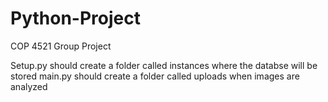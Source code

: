 # Python-Project
COP 4521 Group Project

Setup.py should create a folder called instances where the databse will be stored
main.py should create a folder called uploads when images are analyzed
